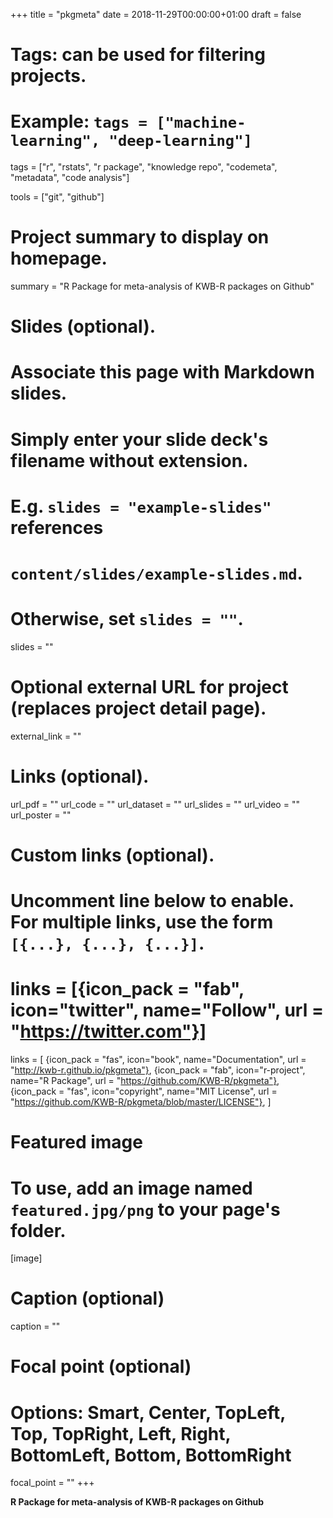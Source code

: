 +++
title = "pkgmeta"
date = 2018-11-29T00:00:00+01:00
draft = false

# Tags: can be used for filtering projects.
# Example: `tags = ["machine-learning", "deep-learning"]`
tags = ["r", "rstats", "r package", "knowledge repo", "codemeta", "metadata", "code analysis"]

tools = ["git", "github"]

# Project summary to display on homepage.
summary = "R Package for meta-analysis of KWB-R packages on Github"

# Slides (optional).
#   Associate this page with Markdown slides.
#   Simply enter your slide deck's filename without extension.
#   E.g. `slides = "example-slides"` references 
#   `content/slides/example-slides.md`.
#   Otherwise, set `slides = ""`.
slides = ""

# Optional external URL for project (replaces project detail page).
external_link = ""

# Links (optional).
url_pdf = ""
url_code = ""
url_dataset = ""
url_slides = ""
url_video = ""
url_poster = ""

# Custom links (optional).
#   Uncomment line below to enable. For multiple links, use the form `[{...}, {...}, {...}]`.
# links = [{icon_pack = "fab", icon="twitter", name="Follow", url = "https://twitter.com"}]
links = [
{icon_pack = "fas", icon="book", name="Documentation", url = "http://kwb-r.github.io/pkgmeta"},
{icon_pack = "fab", icon="r-project", name="R Package", url = "https://github.com/KWB-R/pkgmeta"}, 
{icon_pack = "fas", icon="copyright", name="MIT License", url = "https://github.com/KWB-R/pkgmeta/blob/master/LICENSE"},
]

# Featured image
# To use, add an image named `featured.jpg/png` to your page's folder. 
[image]
  # Caption (optional)
  caption = ""

  # Focal point (optional)
  # Options: Smart, Center, TopLeft, Top, TopRight, Left, Right, BottomLeft, Bottom, BottomRight
  focal_point = ""
+++

**R Package for meta-analysis of KWB-R packages on Github**
